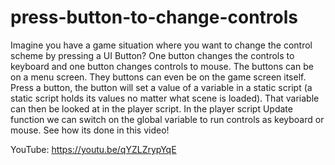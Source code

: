 # press-button-to-change-controls
Imagine you have a game situation where you want to change the control scheme by pressing a UI Button? One button changes the controls to keyboard and one button changes controls to mouse. The buttons can be on a menu screen. They buttons can even be on the game screen itself.   Press a button, the button will set a value of a variable in a static script (a static script holds its values no matter what scene is loaded).  That variable can then be looked at in the player script. In the player script Update function we can switch on the global variable to run controls as keyboard or mouse.  See how its done in this video!

YouTube:  https://youtu.be/qYZLZrypYqE
